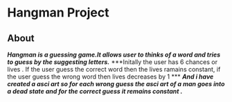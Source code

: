 # Hangman Project


## About
***Hangman is a guessing game.It allows user to  thinks of a word and tries to guess by the suggesting letters.***
***Initally the user has 6 chances or lives . If the user guess the correct word then the lives ramains constant, if the user guess the wrong word then lives decreases by 1 ***
***And i have created a asci art so for each wrong guess the asci art of a man goes into a dead state and for the correct guess it remains constant .***


